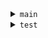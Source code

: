 <details>
  <summary><code>main</code></summary>
  <details>
    <summary><code>java/studioyoga/project</code></summary>
    └── <code>ProjectApplication.java</code>  
    <details>
      <summary><code>config</code></summary>
      └── <code>SecurityConfig.java</code>
    </details>
    <details>
      <summary><code>constants</code></summary>
      ├── <code>GConstants.java</code>  
      └── <code>RedirConstants.java</code>
    </details>
    <details>
      <summary><code>controller</code></summary>
      ├── <code>AdminController.java</code>  
      ├── <code>AdminSupportController.java</code>  
      ├── <code>AuthController.java</code>  
      ├── <code>BlogPostController.java</code>  
      ├── <code>ClassController.java</code>  
      ├── <code>ContactController.java</code>  
      ├── <code>CustomErrorController.java</code>  
      ├── <code>EventsController.java</code>  
      ├── <code>GuideController.java</code>  
      ├── <code>HomeController.java</code>  
      ├── <code>PasswordResetController.java</code>  
      ├── <code>PublicClassesController.java</code>  
      ├── <code>ReservationController.java</code>  
      ├── <code>UserController.java</code>
    </details>
    <details>
      <summary><code>dto</code></summary>
      └── <code>ClassesDTO.java</code>
    </details>
    <details>
      <summary><code>exception</code></summary>
      ├── <code>AlreadyReservedException.java</code>  
      └── <code>NoSpotsAvailableException.java</code>
    </details>
    <details>
      <summary><code>model</code></summary>
      ├── <code>AllowedClass.java</code>  
      ├── <code>BlogPost.java</code>  
      ├── <code>Classes.java</code>  
      ├── <code>Event.java</code>  
      ├── <code>GuideSection.java</code>  
      ├── <code>Instructor.java</code>  
      ├── <code>PasswordResetToken.java</code>  
      ├── <code>Reservation.java</code>  
      ├── <code>Review.java</code>  
      ├── <code>Rol.java</code>  
      ├── <code>Ticket.java</code>  
      ├── <code>User.java</code>  
      <details>
        <summary><code>enums</code></summary>
        └── <code>RoleEnum.java</code>
      </details>
    </details>
    <details>
      <summary><code>repository</code></summary>
      ├── <code>BlogPostRepository.java</code>  
      ├── <code>ClassRepository.java</code>  
      ├── <code>EventRepository.java</code>  
      ├── <code>GuideSectionRepository.java</code>  
      ├── <code>PasswordResetTokenRepository.java</code>  
      ├── <code>ReservationRepository.java</code>  
      ├── <code>RolRepository.java</code>  
      ├── <code>TicketRepository.java</code>  
      ├── <code>UserRepository.java</code>
    </details>
    <details>
      <summary><code>service</code></summary>
      ├── <code>BlogService.java</code>  
      ├── <code>ClassesService.java</code>  
      ├── <code>CustomUserDetailsService.java</code>  
      ├── <code>EventService.java</code>  
      ├── <code>GuideSectionService.java</code>  
      ├── <code>NotificationService.java</code>  
      ├── <code>PasswordResetService.java</code>  
      ├── <code>ReservationService.java</code>  
      ├── <code>RolService.java</code>  
      ├── <code>TicketService.java</code>  
      ├── <code>UserService.java</code>
    </details>
  </details>
  <details>
    <summary><code>resources</code></summary>
    ├── <code>application.properties</code>  
    <details>
      <summary><code>static</code></summary>
      <details>
        <summary><code>css</code></summary>
        ├── <code>blog.css</code>  
        ├── <code>bootstrap.min.css</code>  
        ├── <code>classes.css</code>  
        ├── <code>custom.css</code>  
        ├── <code>dash-board.css</code>  
        ├── <code>events.css</code>  
        ├── <code>guide.css</code>  
        ├── <code>landinpage.css</code>  
        ├── <code>location.css</code>  
        ├── <code>prices.css</code>  
        ├── <code>schedule.css</code>  
        ├── <code>users.css</code>
      </details>
      <details>
        <summary><code>images/profile-pictures</code></summary>
        ├── <code>1748889263494-test.jpg</code>  
        ├── <code>1748889408700-test.jpg</code>  
        ├── <code>1748931447782-test.jpg</code>  
        ├── <code>logo.ico</code>  
        └── <code>no-image.png</code>
      </details>
      <details>
        <summary><code>js</code></summary>
        ├── <code>ddl.sql</code>  
        └── <code>script.js</code>
      </details>
    </details>
    <details>
      <summary><code>templates</code></summary>
      ├── <code>error.html</code>  
      <details>
        <summary><code>admin</code></summary>
        ├── <code>confirm-delete.html</code>  
        ├── <code>dash-board.html</code>  
        ├── <code>form-blog.html</code>  
        ├── <code>form-classes.html</code>  
        ├── <code>form-create-edit-users.html</code>  
        ├── <code>form-events.html</code>  
        ├── <code>form-guide.html</code>  
        ├── <code>form-reservation.html</code>  
        ├── <code>manage-blog.html</code>  
        ├── <code>manage-classes.html</code>  
        ├── <code>manage-events.html</code>  
        ├── <code>manage-guide.html</code>  
        ├── <code>manage-reservations.html</code>  
        ├── <code>manage-user.html</code>  
        └── <code>support.html</code>
      </details>
      <details>
        <summary><code>fragments</code></summary>
        ├── <code>confirm-delete-f.html</code>  
        ├── <code>cookies.html</code>  
        ├── <code>footer.html</code>  
        ├── <code>messages.html</code>  
        ├── <code>navbar-admin.html</code>  
        └── <code>navbar.html</code>
      </details>
      <details>
        <summary><code>user</code></summary>
        ├── <code>about-us.html</code>  
        ├── <code>blog-post-detail.html</code>  
        ├── <code>blog.html</code>  
        ├── <code>classes.html</code>  
        ├── <code>confirm-cancel-reservation.html</code>  
        ├── <code>cookie-policy.html</code>  
        ├── <code>events-detail.html</code>  
        ├── <code>events.html</code>  
        ├── <code>faq.html</code>  
        ├── <code>forgot-password.html</code>  
        ├── <code>form-contact.html</code>  
        ├── <code>guide.html</code>  
        ├── <code>index.html</code>  
        ├── <code>location.html</code>  
        ├── <code>login.html</code>  
        ├── <code>my-reservations.html</code>  
        ├── <code>prices.html</code>  
        ├── <code>privacy-policy.html</code>  
        ├── <code>reset-password.html</code>  
        ├── <code>rules.html</code>  
        └── <code>schedule.html</code>
      </details>
    </details>
  </details>
</details>

<details>
  <summary><code>test</code></summary>
  <details>
    <summary><code>java/studioyoga/project</code></summary>
    <details>
      <summary><code>config</code></summary>
      └── <code>SecurityConfigTest.java</code>
    </details>
    <details>
      <summary><code>controller</code></summary>
      ├── <code>AdminControllerTest.java</code>  
      ├── <code>AdminSupportControllerTest.java</code>  
      ├── <code>BlogPostControllerTest.java</code>  
      ├── <code>ClassControllerTest.java</code>  
      ├── <code>ContactControllerTest.java</code>  
      ├── <code>EventsControllerTest.java</code>  
      ├── <code>GuideControllerTest.java</code>  
      ├── <code>HomeControllerTest.java</code>  
      ├── <code>PasswordResetControllerTest.java</code>  
      ├── <code>PublicClassesControllerTest.java</code>  
      ├── <code>ReservationControllerTest.java</code>  
      ├── <code>UserControllerTest.java</code>
    </details>
    <details>
      <summary><code>dto</code></summary>
      └── <code>ClassesDTOTest.java</code>
    </details>
    <details>
      <summary><code>model</code></summary>
      ├── <code>BlogPostTest.java</code>  
      ├── <code>ClassesTest.java</code>  
      ├── <code>EventTest.java</code>  
      ├── <code>GuideSectionTest.java</code>  
      ├── <code>ReservationTest.java</code>  
      ├── <code>RolTest.java</code>  
      ├── <code>TicketTest.java</code>  
      ├── <code>UserTest.java</code>
    </details>
    <details>
      <summary><code>security</code></summary>
      └── <code>TestUserDetails.java</code>
    </details>
    <details>
      <summary><code>service</code></summary>
      ├── <code>BlogServiceTest.java</code>  
      ├── <code>ClassesServiceTest.java</code>  
      ├── <code>CustomUserDetailsServiceTest.java</code>  
      ├── <code>ReservationServiceTest.java</code> 
      ├── <code>GuideSectionServiceTest.java</code>  
      ├── <code>NotificationServiceTest.java</code>  
      ├── <code>PasswordResetServiceTest.java</code>  
      ├── <code>RolServiceTest.java</code>  
      ├── <code>TicketServiceTest.java</code>  
      └── <code>UserServiceTest.java</code>
    </details>
  </details>
</details>